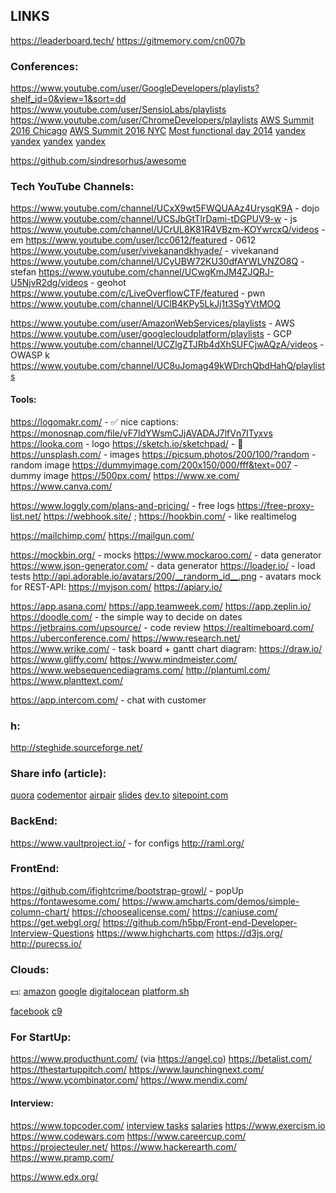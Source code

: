 LINKS
-

https://leaderboard.tech/
https://gitmemory.com/cn007b

### Conferences:

https://www.youtube.com/user/GoogleDevelopers/playlists?shelf_id=0&view=1&sort=dd
https://www.youtube.com/user/SensioLabs/playlists
https://www.youtube.com/user/ChromeDevelopers/playlists
[AWS Summit 2016 Chicago](https://www.youtube.com/watch?v=Jvg_SsNyR00&list=PLhr1KZpdzukc2_5o7YTT7e2dlKBEKR1ez)
[AWS Summit 2016 NYC](https://www.youtube.com/watch?v=b7yqd7z1RBQ&t=29s)
[Most functional day 2014](https://frameworksdays.com/event/most-functional-day/page/program)
[yandex](https://habrahabr.ru/company/yandex/blog/208120/)
[yandex](https://habrahabr.ru/company/yandex/blog/208244/)
[yandex](https://shad.yandex.ru/lectures/)
[yandex](https://shad.yandex.ru/lectures/algorithms.xml)

https://github.com/sindresorhus/awesome

### Tech YouTube Channels:

https://www.youtube.com/channel/UCxX9wt5FWQUAAz4UrysqK9A - dojo
https://www.youtube.com/channel/UCSJbGtTlrDami-tDGPUV9-w - js
https://www.youtube.com/channel/UCrUL8K81R4VBzm-KOYwrcxQ/videos - em
https://www.youtube.com/user/lcc0612/featured - 0612
https://www.youtube.com/user/vivekanandkhyade/ - vivekanand
https://www.youtube.com/channel/UCyUBW72KU30dfAYWLVNZO8Q - stefan
https://www.youtube.com/channel/UCwgKmJM4ZJQRJ-U5NjvR2dg/videos - geohot
https://www.youtube.com/c/LiveOverflowCTF/featured - pwn
https://www.youtube.com/channel/UClB4KPy5LkJj1t3SgYVtMOQ

https://www.youtube.com/user/AmazonWebServices/playlists - AWS
https://www.youtube.com/user/googlecloudplatform/playlists - GCP
https://www.youtube.com/channel/UCZlgZTJRb4dXhSUFCjwAQzA/videos - OWASP k
https://www.youtube.com/channel/UC8uJomag49kWDrchQbdHahQ/playlists

#### Tools:

https://logomakr.com/ - ✅ nice captions: https://monosnap.com/file/vF7IdYWsmCJjAVADAJ7lfVn7ITyxvs
https://looka.com - logo
https://sketch.io/sketchpad/ - 🎨
https://unsplash.com/ - images
https://picsum.photos/200/100/?random - random image
https://dummyimage.com/200x150/000/fff&text=007 - dummy image
https://500px.com/
https://www.xe.com/
https://www.canva.com/

https://www.loggly.com/plans-and-pricing/ - free logs
https://free-proxy-list.net/
https://webhook.site/ ; https://hookbin.com/ - like realtimelog

https://mailchimp.com/
https://mailgun.com/

https://mockbin.org/ - mocks
https://www.mockaroo.com/ - data generator
https://www.json-generator.com/ - data generator
https://loader.io/ - load tests
http://api.adorable.io/avatars/200/__randorm_id__.png - avatars
mock for REST-API:
https://myjson.com/
https://apiary.io/

https://app.asana.com/
https://app.teamweek.com/
https://app.zeplin.io/
https://doodle.com/ - the simple way to decide on dates
https://jetbrains.com/upsource/ - code review
https://realtimeboard.com/
https://uberconference.com/
https://www.research.net/
https://www.wrike.com/ - task board + gantt chart
diagram:
https://draw.io/
https://www.gliffy.com/
https://www.mindmeister.com/
https://www.websequencediagrams.com/
http://plantuml.com/
https://www.planttext.com/

https://app.intercom.com/ - chat with customer

### h:

http://steghide.sourceforge.net/

### Share info (article):

[quora](https://www.quora.com/)
[codementor](https://www.codementor.io/)
[airpair](https://www.airpair.com/)
[slides](https://speakerdeck.com)
[dev.to](https://dev.to)
[sitepoint.com](https://www.sitepoint.com)

### BackEnd:

https://www.vaultproject.io/ - for configs
http://raml.org/

### FrontEnd:

https://github.com/ifightcrime/bootstrap-growl/ - popUp
https://fontawesome.com/
https://www.amcharts.com/demos/simple-column-chart/
https://choosealicense.com/
https://caniuse.com/
https://get.webgl.org/
https://github.com/h5bp/Front-end-Developer-Interview-Questions
https://www.highcharts.com
https://d3js.org/
http://purecss.io/

### Clouds:

💵:
[amazon](https://aws.amazon.com/)
[google](https://cloud.google.com/)
[digitalocean](https://www.digitalocean.com/)
[platform.sh](https://platform.sh/)

[facebook](https://code.facebook.com/projects/)
[c9](https://c9.io)

### For StartUp:

https://www.producthunt.com/ (via https://angel.co)
https://betalist.com/
https://thestartuppitch.com/
https://www.launchingnext.com/
https://www.ycombinator.com/
https://www.mendix.com/

#### Interview:

https://www.topcoder.com/
[interview tasks](https://leetcode.com/problemset/top-interview-questions/)
[salaries](https://www.levels.fyi/SE/Google/Facebook/Microsoft)
https://www.exercism.io
https://www.codewars.com
https://www.careercup.com/
https://projecteuler.net/
https://www.hackerearth.com/
https://www.pramp.com/

https://www.edx.org/
